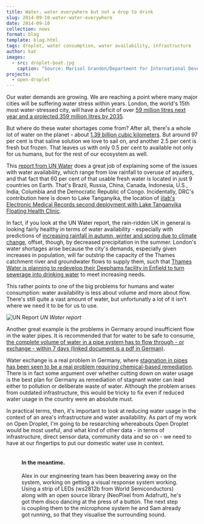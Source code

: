 ```yaml
---
title: Water, water everywhere but not a drop to drink
slug: 2014-09-10-water-water-everywhere
date: 2014-09-10
collection: news
format: blog
template: blog.html
tags: droplet, water consumption, water availability, infrastructure
author: kat
images:
  - src: droplet-boat.jpg
    caption: "Source: Marisol Grandon/Department for International Development"
projects:
  - open-droplet
---
```


Our water demands are growing. We are reaching a point where many major cities will be suffering water stress within years. London, the world's 15th most water-stressed city, will have a deficit of over [59 million litres next year and a projected 359 million litres by 2035](http://www.london.gov.uk/sites/default/files/Enabling%20Infrastructure.pdf). 

<!-- more -->

But where do these water shortages come from? After all, there's a whole lot of water on the planet - about [1.39 billion cubic kilometers](http://earthobservatory.nasa.gov/Features/Water/). But around 97 per cent is that saline solution we love to sail on, and another 2.5 per cent is fresh but frozen. That leaves us with only 0.5 per cent to available not only for us humans, but for the rest of our ecosystem as well.  

This [report from UN Water](http://www.unwater.org/downloads/Water_facts_and_trends.pdf) does a great job of explaining some of the issues with water availability, which range from low rainfall to overuse of aquifers, and that fact that 60 per cent of that usable fresh water is located in just 9 countries on Earth. That's Brazil, Russia, China, Canada, Indonesia, U.S., India, Columbia and the Democratic Republic of Congo. Incidentally, DRC's contribution here is down to Lake Tanganyika, the location of [iilab's Electronic Medical Records second deployment with Lake Tanganyika Floating Health Clinic](https://iilab.org/projects/electronic-medical-record.html). 

In fact, if you look at the UN Water report, the rain-ridden UK in general is looking fairly healthy in terms of water availability - especially with predictions of [increasing rainfall in autumn, winter and spring due to climate change](http://www.cru.uea.ac.uk/documents/421974/1295957/Info+sheet+%2315.pdf/8b8457b7-7bd2-49fc-888a-9b3f6785a40e), offset, though, by decreased precipitation in the summer. London's water shortages arise because the city's demands, especially given increases in population, will far outstrip the capacity of the Thames catchment river and groundwater flows to supply them, such that [Thames Water is planning to redevelop their Deephams facility in Enfield to turn sewerage into drinking water](http://www.bbc.com/news/uk-england-london-22479216) to meet increasing needs.

This rather points to one of the big problems for humans and water consumption: water availability is less about volume and more about flow. There's  still quite a vast amount of water, but unfortunatly a lot of it isn't where we need it to be for us to use. 

![UN Report](/assets/images/news/droplet-un-goodbadnews.png)
_UN Water report_

Another great example is the problems in Germany around insufficient flow in the water pipes. It is recommended that for water to be safe to consume, [the complete volume of water in a pipe system has to flow through - or exchange - within 7 days (linked document is a pdf in German)](http://download.springer.com/static/pdf/287/bfm%3A978-3-642-29546-1%2F1.pdf?auth66=1409323289_0857c0b24bf6c5352e0f733eb493531c&ext=.pdf).  

Water exchange is a real problem in Germany, where [stagnation in pipes has been seen to be a real problem requiring chemical-based remediation](http://www.dw.de/german-water-conservation-impairs-sewage-treatment/a-4582438 ). There is in fact some argument over whether cutting down on water usage is the best plan for Germany as remediation of stagnant water can lead either to pollution or deliberate waste of water. Although the problem arises from outdated infrastructure, this would be tricky to fix even if reduced water usage in the country were an absolute must. 

In practical terms, then, it's important to look at reducing water usage in the context of an area's infrastructure and water availability. As part of my work on Open Droplet, I'm going to be researching whereabouts Open Droplet would be most useful, and what kind of other data - in terms of infrastructure, direct sensor data, community data and so on - we need to have at our fingertips to put our domestic water use in context.


<figure>
  <div class="row">
    <div class="col-sm-6 col-sm-push-6">
      <img src="/assets/images/news/droplet-led.png" alt="">
    </div><!-- /.col -->    
    <div class="col-sm-6 col-sm-pull-6">
      <figcaption>
        <h4>In the meantime.</h4>
        <p>Alex in our engineering team has been beavering away on the system, working on getting a visual response system working. Using a strip of LEDs (ws2812b from World Semiconductors) along with an open source library (NeoPixel from Adafruit), he's got them disco dancing at the press of a button. The next step is coupling them to the microphone system he and Sam already got running, so that they visualise the surrounding sound.</p>
      </figcaption>
    </div><!-- /.col -->    
  </div><!-- /.row -->
</figure>
